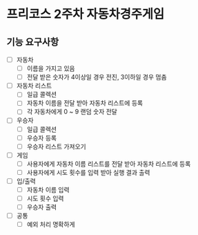 # 프리코스 2주차 자동차경주게임

## 기능 요구사항

- [ ] 자동차
  - [ ] 이름을 가지고 있음
  - [ ] 전달 받은 숫자가 4이상일 경우 전진, 3이하일 경우 멈춤
- [ ] 자동차 리스트
  - [ ] 일급 콜렉션
  - [ ] 자동차 이름을 전달 받아 자동차 리스트에 등록
  - [ ] 각 자동차에게 0 ~ 9 랜덤 숫자 전달
- [ ] 우승자
  - [ ] 일급 콜렉션
  - [ ] 우승자 등록
  - [ ] 우승자 리스트 가져오기
- [ ] 게임
  - [ ] 사용자에게 자동차 이름 리스트를 전달 받아 자동차 리스트에 등록
  - [ ] 사용자에게 시도 횟수를 입력 받아 실행 결과 출력
- [ ] 입/출력
  - [ ] 자동차 이름 입력
  - [ ] 시도 횟수 입력
  - [ ] 우승자 출력
- [ ] 공통
  - [ ] 예외 처리 명확하게